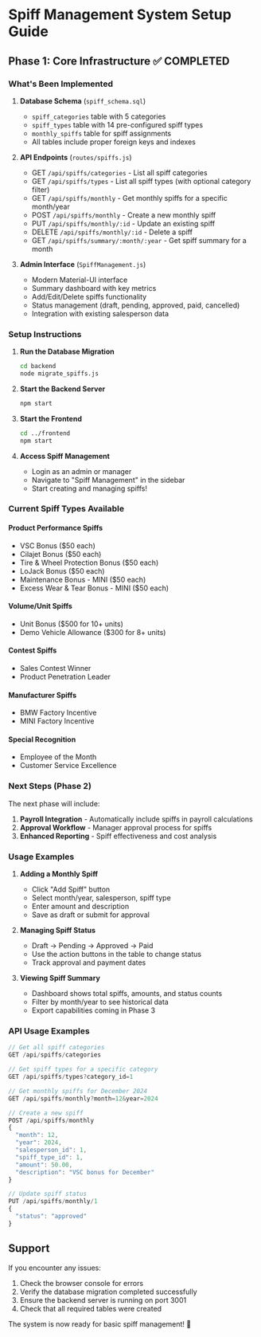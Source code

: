 # Spiff Management System Setup Guide

## Phase 1: Core Infrastructure ✅ COMPLETED

### What's Been Implemented

1. **Database Schema** (`spiff_schema.sql`)
   - `spiff_categories` table with 5 categories
   - `spiff_types` table with 14 pre-configured spiff types
   - `monthly_spiffs` table for spiff assignments
   - All tables include proper foreign keys and indexes

2. **API Endpoints** (`routes/spiffs.js`)
   - GET `/api/spiffs/categories` - List all spiff categories
   - GET `/api/spiffs/types` - List all spiff types (with optional category filter)
   - GET `/api/spiffs/monthly` - Get monthly spiffs for a specific month/year
   - POST `/api/spiffs/monthly` - Create a new monthly spiff
   - PUT `/api/spiffs/monthly/:id` - Update an existing spiff
   - DELETE `/api/spiffs/monthly/:id` - Delete a spiff
   - GET `/api/spiffs/summary/:month/:year` - Get spiff summary for a month

3. **Admin Interface** (`SpiffManagement.js`)
   - Modern Material-UI interface
   - Summary dashboard with key metrics
   - Add/Edit/Delete spiffs functionality
   - Status management (draft, pending, approved, paid, cancelled)
   - Integration with existing salesperson data

### Setup Instructions

1. **Run the Database Migration**
   ```bash
   cd backend
   node migrate_spiffs.js
   ```

2. **Start the Backend Server**
   ```bash
   npm start
   ```

3. **Start the Frontend**
   ```bash
   cd ../frontend
   npm start
   ```

4. **Access Spiff Management**
   - Login as an admin or manager
   - Navigate to "Spiff Management" in the sidebar
   - Start creating and managing spiffs!

### Current Spiff Types Available

#### Product Performance Spiffs
- VSC Bonus ($50 each)
- Cilajet Bonus ($50 each)
- Tire & Wheel Protection Bonus ($50 each)
- LoJack Bonus ($50 each)
- Maintenance Bonus - MINI ($50 each)
- Excess Wear & Tear Bonus - MINI ($50 each)

#### Volume/Unit Spiffs
- Unit Bonus ($500 for 10+ units)
- Demo Vehicle Allowance ($300 for 8+ units)

#### Contest Spiffs
- Sales Contest Winner
- Product Penetration Leader

#### Manufacturer Spiffs
- BMW Factory Incentive
- MINI Factory Incentive

#### Special Recognition
- Employee of the Month
- Customer Service Excellence

### Next Steps (Phase 2)

The next phase will include:
1. **Payroll Integration** - Automatically include spiffs in payroll calculations
2. **Approval Workflow** - Manager approval process for spiffs
3. **Enhanced Reporting** - Spiff effectiveness and cost analysis

### Usage Examples

1. **Adding a Monthly Spiff**
   - Click "Add Spiff" button
   - Select month/year, salesperson, spiff type
   - Enter amount and description
   - Save as draft or submit for approval

2. **Managing Spiff Status**
   - Draft → Pending → Approved → Paid
   - Use the action buttons in the table to change status
   - Track approval and payment dates

3. **Viewing Spiff Summary**
   - Dashboard shows total spiffs, amounts, and status counts
   - Filter by month/year to see historical data
   - Export capabilities coming in Phase 3

### API Usage Examples

```javascript
// Get all spiff categories
GET /api/spiffs/categories

// Get spiff types for a specific category
GET /api/spiffs/types?category_id=1

// Get monthly spiffs for December 2024
GET /api/spiffs/monthly?month=12&year=2024

// Create a new spiff
POST /api/spiffs/monthly
{
  "month": 12,
  "year": 2024,
  "salesperson_id": 1,
  "spiff_type_id": 1,
  "amount": 50.00,
  "description": "VSC bonus for December"
}

// Update spiff status
PUT /api/spiffs/monthly/1
{
  "status": "approved"
}
```

## Support

If you encounter any issues:
1. Check the browser console for errors
2. Verify the database migration completed successfully
3. Ensure the backend server is running on port 3001
4. Check that all required tables were created

The system is now ready for basic spiff management! 🎉
